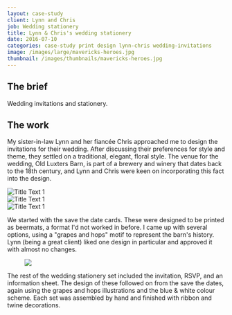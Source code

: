 ```yaml
---
layout: case-study
client: Lynn and Chris
job: Wedding stationery
title: Lynn & Chris's wedding stationery
date: 2016-07-10
categories: case-study print design lynn-chris wedding-invitations
image: /images/large/mavericks-heroes.jpg
thumbnail: /images/thumbnails/mavericks-heroes.jpg
---
```

## The brief
Wedding invitations and stationery.

## The work
My sister-in-law Lynn and her fiancée Chris approached me to design the invitations for their wedding. After discussing their preferences for style and theme, they settled on a traditional, elegant, floral style. The venue for the wedding, Old Luxters Barn, is part of a brewery and winery that dates back to the 18th century, and Lynn and Chris were keen on incorporating this fact into the design.

<div class="tile-container">
	<div class="tile">
		<img src="{% include src %}" data-src="/images/thumbnails/mavericks-heroes.jpg" alt="Title Text 1" class="b-lazy">
	</div>
	<div class="tile">
		<img src="{% include src %}" data-src="/images/thumbnails/lipstick-on-your-collar-identity.jpg" alt="Title Text 1" class="b-lazy">
	</div>
	<div class="tile">
		<img src="{% include src %}" data-src="/images/thumbnails/myhr-site.jpg" alt="Title Text 1" class="b-lazy">
	</div>
</div>

We started with the save the date cards. These were designed to be printed as beermats, a format I'd not worked in before. I came up with several options, using a "grapes and hops" motif to represent the barn's history. Lynn (being a great client) liked one design in particular and approved it with almost no changes.

<figure>
<img src="{% include src %}" data-src="/images/large/mavericks-heroes.jpg" class="b-lazy">
</figure>

The rest of the wedding stationery set included the invitation, RSVP, and an information sheet. The design of these followed on from the save the dates, again using the grapes and hops illustrations and the blue & white colour scheme. Each set was assembled by hand and finished with ribbon and twine decorations.